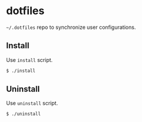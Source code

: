 dotfiles
========

`~/.dotfiles` repo to synchronize user configurations.

Install
-------

Use `install` script.

```sh
$ ./install
```

Uninstall
---------

Use `uninstall` script.

```sh
$ ./uninstall
```
